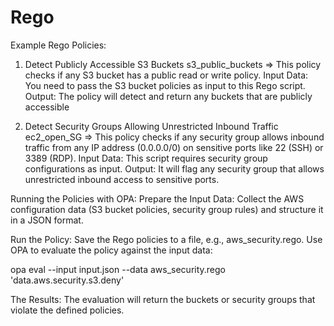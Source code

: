 # Rego
Example Rego Policies:
1. Detect Publicly Accessible S3 Buckets
s3_public_buckets => This policy checks if any S3 bucket has a public read or write policy.
Input Data: You need to pass the S3 bucket policies as input to this Rego script.
Output: The policy will detect and return any buckets that are publicly accessible

2. Detect Security Groups Allowing Unrestricted Inbound Traffic
ec2_open_SG => This policy checks if any security group allows inbound traffic from any IP address (0.0.0.0/0) on sensitive ports like 22 (SSH) or 3389 (RDP).
Input Data: This script requires security group configurations as input.
Output: It will flag any security group that allows unrestricted inbound access to sensitive ports.

Running the Policies with OPA:
Prepare the Input Data: Collect the AWS configuration data (S3 bucket policies, security group rules) and structure it in a JSON format.

Run the Policy:
Save the Rego policies to a file, e.g., aws_security.rego.
Use OPA to evaluate the policy against the input data:

opa eval --input input.json --data aws_security.rego 'data.aws.security.s3.deny'

The Results:
The evaluation will return the buckets or security groups that violate the defined policies.
